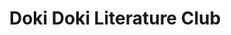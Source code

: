 ---
tags: products
code: ddlc
title: Doki Doki Literature Club
language: ["🇺🇸"]
developer: Team Salvato
rating: 17
status: 0
---